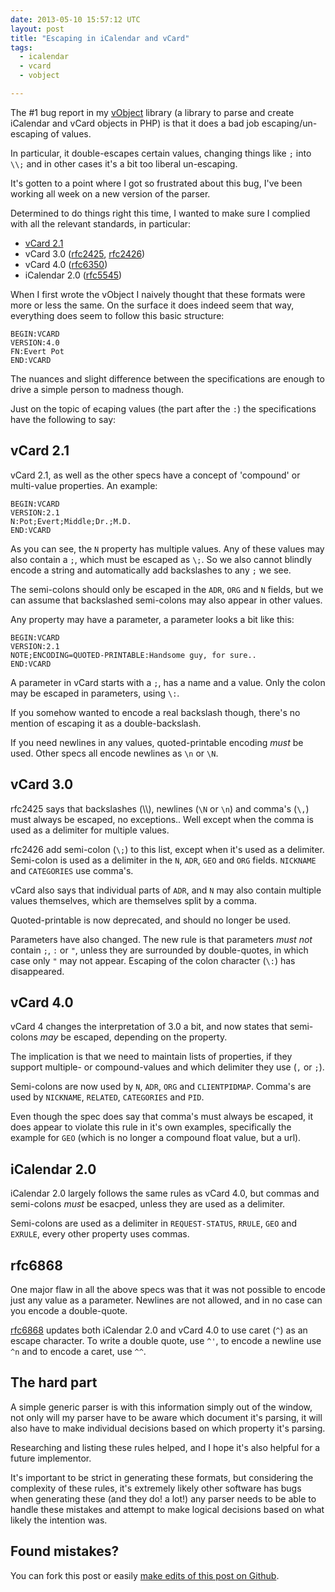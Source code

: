 ```yaml
---
date: 2013-05-10 15:57:12 UTC
layout: post
title: "Escaping in iCalendar and vCard"
tags:
  - icalendar
  - vcard
  - vobject

---
```


The #1 bug report in my [vObject][1] library (a library to parse and create
iCalendar and vCard objects in PHP) is that it does a bad job
escaping/un-escaping of values.

In particular, it double-escapes certain values, changing things like `;` into
`\\;` and in other cases it's a bit too liberal un-escaping.

It's gotten to a point where I got so frustrated about this bug, I've been
working all week on a new version of the parser.

Determined to do things right this time, I wanted to make sure I complied with
all the relevant standards, in particular:

* [vCard 2.1][2]
* vCard 3.0 ([rfc2425][3], [rfc2426][4])
* vCard 4.0 ([rfc6350][5])
* iCalendar 2.0 ([rfc5545][6])

When I first wrote the vObject I naively thought that these formats were more
or less the same. On the surface it does indeed seem that way, everything does
seem to follow this basic structure:

    BEGIN:VCARD
    VERSION:4.0
    FN:Evert Pot
    END:VCARD

The nuances and slight difference between the specifications are enough to
drive a simple person to madness though.

Just on the topic of ecaping values (the part after the `:`) the
specifications have the following to say:

vCard 2.1
---------

vCard 2.1, as well as the other specs have a concept of 'compound' or
multi-value properties. An example:

    BEGIN:VCARD
    VERSION:2.1
    N:Pot;Evert;Middle;Dr.;M.D.
    END:VCARD

As you can see, the `N` property has multiple values. Any of these values
may also contain a `;`, which must be escaped as `\;`. So we also cannot
blindly encode a string and automatically add backslashes to any `;` we see.

The semi-colons should only be escaped in the `ADR`, `ORG` and `N` fields,
but we can assume that backslashed semi-colons may also appear in other values.

Any property may have a parameter, a parameter looks a bit like this:

    BEGIN:VCARD
    VERSION:2.1
    NOTE;ENCODING=QUOTED-PRINTABLE:Handsome guy, for sure..
    END:VCARD

A parameter in vCard starts with a `;`, has a name and a value. Only the colon
may be escaped in parameters, using `\:`.

If you somehow wanted to encode a real backslash though, there's no mention
of escaping it as a double-backslash.

If you need newlines in any values, quoted-printable encoding _must_ be used.
Other specs all encode newlines as `\n` or `\N`.

vCard 3.0
---------

rfc2425 says that backslashes (\\\\), newlines (`\N` or `\n`) and comma's (`\,`)
must always be escaped, no exceptions.. Well except when the comma is used as
a delimiter for multiple values.

rfc2426 add semi-colon (`\;`) to this list, except when it's used as a
delimiter. Semi-colon is used as a delimiter in the `N`, `ADR`, `GEO` and
`ORG` fields. `NICKNAME` and `CATEGORIES` use comma's.

vCard also says that individual parts of `ADR`, and `N` may also contain
multiple values themselves, which are themselves split by a comma.

Quoted-printable is now deprecated, and should no longer be used.

Parameters have also changed. The new rule is that parameters _must not_
contain `;`, `:` or `"`, unless they are surrounded by double-quotes, in which
case only `"` may not appear. Escaping of the colon character (`\:`) has
disappeared.

vCard 4.0
---------

vCard 4 changes the interpretation of 3.0 a bit, and now states that
semi-colons _may_ be escaped, depending on the property.

The implication is that we need to maintain lists of properties, if they
support multiple- or compound-values and which delimiter they use
(`,` or `;`).

Semi-colons are now used by `N`, `ADR`, `ORG` and `CLIENTPIDMAP`. Comma's are
used by `NICKNAME`, `RELATED`, `CATEGORIES` and `PID`.

Even though the spec does say that comma's must always be escaped, it does
appear to violate this rule in it's own examples, specifically the example
for `GEO` (which is no longer a compound float value, but a url).

iCalendar 2.0
-------------

iCalendar 2.0 largely follows the same rules as vCard 4.0, but commas and
semi-colons _must_ be esacped, unless they are used as a delimiter.

Semi-colons are used as a delimiter in `REQUEST-STATUS`, `RRULE`, `GEO` and
`EXRULE`, every other property uses commas.

rfc6868
-------

One major flaw in all the above specs was that it was not possible to encode
just any value as a parameter. Newlines are not allowed, and in no case can
you encode a double-quote.

[rfc6868][7] updates both iCalendar 2.0 and vCard 4.0 to use caret (`^`) as
an escape character. To write a double quote, use `^'`, to encode a newline
use `^n` and to encode a caret, use `^^`.

The hard part
-------------

A simple generic parser is with this information simply out of the window,
not only will my parser have to be aware which document it's parsing, it will
also have to make individual decisions based on which property it's parsing.

Researching and listing these rules helped, and I hope it's also helpful for
a future implementor. 

It's important to be strict in generating these formats, but 
considering the complexity of these rules, it's extremely likely other
software has bugs when generating these (and they do! a lot!) any parser needs
to be able to handle these mistakes and attempt to make logical decisions
based on what likely the intention was.

Found mistakes?
---------------

You can fork this post or easily [make edits of this post on Github][8].

[1]: https://github.com/fruux/sabre-vobject
[2]: http://www.imc.org/pdi/pdiproddev.html
[3]: http://tools.ietf.org/html/rfc2425
[4]: http://tools.ietf.org/html/rfc2425
[5]: http://tools.ietf.org/html/rfc6350
[6]: http://tools.ietf.org/html/rfc5545
[7]: http://tools.ietf.org/html/rfc6868
[8]: https://github.com/evert/evert.github.com/blob/master/_posts/2013/2013-05-10-escaping-in-vcards-and-icalendar.md

